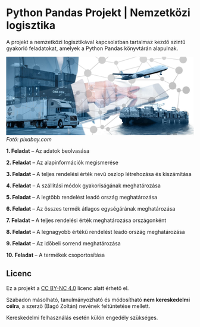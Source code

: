 # Python Pandas Projekt | Nemzetközi logisztika

A projekt a nemzetközi logisztikával kapcsolatban tartalmaz kezdő szintű gyakorló feladatokat, amelyek a Python Pandas könyvtárán alapulnak.  

![](logistics.jpg)
*Fotó: pixabay.com*

**1. Feladat** – Az adatok beolvasása

**2. Feladat** – Az alapinformációk megismerése

**3. Feladat** – A teljes rendelési érték nevű oszlop létrehozása és kiszámítása

**4. Feladat** – A szállítási módok gyakoriságának meghatározása

**5. Feladat** – A legtöbb rendelést leadó ország meghatározása

**6. Feladat** – Az összes termék átlagos egységárának meghatározása

**7. Feladat** – A teljes rendelési érték meghatározása országonként

**8. Feladat** – A legnagyobb értékű rendelést leadó ország meghatározása

**9. Feladat** – Az időbeli sorrend meghatározása

**10. Feladat** – A termékek csoportosítása

## Licenc

Ez a projekt a [CC BY-NC 4.0](https://creativecommons.org/licenses/by-nc/4.0/) licenc alatt érhető el.  

Szabadon másolható, tanulmányozható és módosítható **nem kereskedelmi célra**, a szerző (Bagó Zoltán) nevének feltüntetése mellett.

Kereskedelmi felhasználás esetén külön engedély szükséges.
